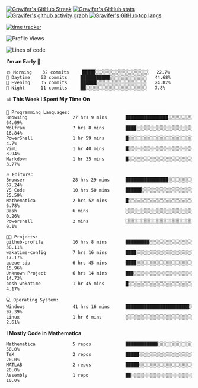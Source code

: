 <!--
**Gravifer/Gravifer** is a ✨ _special_ ✨ repository because its `README.md` (this file) appears on your GitHub profile.

Here are some ideas to get you started:

- 🔭 I’m currently working on ...
- 🌱 I’m currently learning ...
- 👯 I’m looking to collaborate on ...
- 🤔 I’m looking for help with ...
- 💬 Ask me about ...
- 📫 How to reach me: ...
- 😄 Pronouns: ...
- ⚡ Fun fact: ...
-->

<!-- ![Metrics](https://github.com/my-github-user/my-github-user/blob/main/github-metrics.svg) -->
[![Gravifer's GitHub Streak](https://github-readme-streak-stats.herokuapp.com/?user=Gravifer&theme=default&background=ffffff0a&border=00000000&stroke=80808080&currStreakNum=808080&sideNums=808080&sideLabels=808080&dates=808080)](https://github.com/DenverCoder1/github-readme-streak-stats)<!-- [![Contribution Stats](https://github-contribution-stats.vercel.app/api/?username=Gravifer)](https://github.com/LordDashMe/github-contribution-stats/) -->
[![Gravifer's GitHub stats](https://github-readme-stats.vercel.app/api?username=Gravifer&theme=default&bg_color=ffffff0a&text_color=808080&hide_border=true&show_icons=true&count_private=true)](https://github.com/anuraghazra/github-readme-stats)
[![Gravifer's github activity graph](https://activity-graph.herokuapp.com/graph?username=Gravifer&bg_color=ffffff0a&color=3080ed&line=5094f0&point=4d72f2&hide_border=true)](https://github.com/ashutosh00710/github-readme-activity-graph)
[![Gravifer's GitHub top langs](https://github-readme-stats.vercel.app/api/top-langs/?username=Gravifer&theme=default&bg_color=ffffff0a&text_color=808080&hide_border=true&show_icons=true&count_private=true&layout=compact)](https://github.com/anuraghazra/github-readme-stats)
<!-- [![Visitors](https://visitor-badge.glitch.me/badge?page_id=Gravifer.Gravifer)](https://github.com/Gravifer/) -->

[![time tracker](https://wakatime.com/badge/github/Gravifer/Gravifer.svg)](https://wakatime.com/badge/github/Gravifer/Gravifer)
<!--START_SECTION:waka-->
![Profile Views](http://img.shields.io/badge/Profile%20Views-10-blue)

![Lines of code](https://img.shields.io/badge/From%20Hello%20World%20I%27ve%20Written-111822%20lines%20of%20code-blue)

**I'm an Early 🐤** 

```text
🌞 Morning    32 commits     █████░░░░░░░░░░░░░░░░░░░░   22.7% 
🌆 Daytime    63 commits     ███████████░░░░░░░░░░░░░░   44.68% 
🌃 Evening    35 commits     ██████░░░░░░░░░░░░░░░░░░░   24.82% 
🌙 Night      11 commits     ██░░░░░░░░░░░░░░░░░░░░░░░   7.8%

```


📊 **This Week I Spent My Time On** 

```text
💬 Programming Languages: 
Browsing                 27 hrs 9 mins       ████████████████░░░░░░░░░   64.09% 
Wolfram                  7 hrs 8 mins        ████░░░░░░░░░░░░░░░░░░░░░   16.84% 
PowerShell               1 hr 59 mins        █░░░░░░░░░░░░░░░░░░░░░░░░   4.7% 
VimL                     1 hr 40 mins        █░░░░░░░░░░░░░░░░░░░░░░░░   3.94% 
Markdown                 1 hr 35 mins        █░░░░░░░░░░░░░░░░░░░░░░░░   3.77%

🔥 Editors: 
Browser                  28 hrs 29 mins      ████████████████░░░░░░░░░   67.24% 
VS Code                  10 hrs 50 mins      ██████░░░░░░░░░░░░░░░░░░░   25.59% 
Mathematica              2 hrs 52 mins       █░░░░░░░░░░░░░░░░░░░░░░░░   6.78% 
Bash                     6 mins              ░░░░░░░░░░░░░░░░░░░░░░░░░   0.26% 
Powershell               2 mins              ░░░░░░░░░░░░░░░░░░░░░░░░░   0.1%

🐱‍💻 Projects: 
github-profile           16 hrs 8 mins       █████████░░░░░░░░░░░░░░░░   38.11% 
wakatime-config          7 hrs 16 mins       ████░░░░░░░░░░░░░░░░░░░░░   17.17% 
queue-sdp                6 hrs 45 mins       ████░░░░░░░░░░░░░░░░░░░░░   15.96% 
Unknown Project          6 hrs 14 mins       ███░░░░░░░░░░░░░░░░░░░░░░   14.73% 
posh-wakatime            1 hr 45 mins        █░░░░░░░░░░░░░░░░░░░░░░░░   4.17%

💻 Operating System: 
Windows                  41 hrs 16 mins      ████████████████████████░   97.39% 
Linux                    1 hr 6 mins         ░░░░░░░░░░░░░░░░░░░░░░░░░   2.61%

```

**I Mostly Code in Mathematica** 

```text
Mathematica              5 repos             ████████████░░░░░░░░░░░░░   50.0% 
TeX                      2 repos             █████░░░░░░░░░░░░░░░░░░░░   20.0% 
MATLAB                   2 repos             █████░░░░░░░░░░░░░░░░░░░░   20.0% 
Assembly                 1 repo              ██░░░░░░░░░░░░░░░░░░░░░░░   10.0%

```



<!--END_SECTION:waka-->
